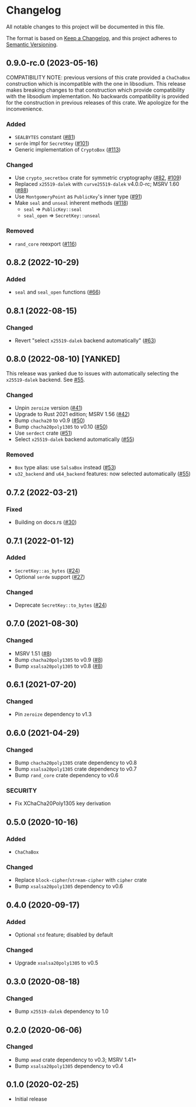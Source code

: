 # Changelog
All notable changes to this project will be documented in this file.

The format is based on [Keep a Changelog](https://keepachangelog.com/en/1.0.0/),
and this project adheres to [Semantic Versioning](https://semver.org/spec/v2.0.0.html).

## 0.9.0-rc.0 (2023-05-16)

COMPATIBILITY NOTE: previous versions of this crate provided a `ChaChaBox`
construction which is incompatible with the one in libsodium. This release
makes breaking changes to that construction which provide compatibility with
the libsodium implementation. No backwards compatibility is provided for the
construction in previous releases of this crate. We apologize for the
inconvenience.

### Added
- `SEALBYTES` constant ([#81])
- `serde` impl for `SecretKey` ([#101])
- Generic implementation of `CryptoBox` ([#113])

### Changed
- Use `crypto_secretbox` crate for symmetric cryptography ([#82], [#109])
- Replaced `x25519-dalek` with `curve25519-dalek` v4.0.0-rc; MSRV 1.60 ([#88])
- Use `MontgomeryPoint` as `PublicKey`'s inner type ([#91])
- Make `seal` and `unseal` inherent methods ([#118])
  - `seal` => `PublicKey::seal`
  - `seal_open` => `SecretKey::unseal`

### Removed
- `rand_core` reexport ([#116])

[#81]: https://github.com/RustCrypto/nacl-compat/pull/81
[#82]: https://github.com/RustCrypto/nacl-compat/pull/82
[#88]: https://github.com/RustCrypto/nacl-compat/pull/88
[#91]: https://github.com/RustCrypto/nacl-compat/pull/91
[#101]: https://github.com/RustCrypto/nacl-compat/pull/101
[#109]: https://github.com/RustCrypto/nacl-compat/pull/109
[#113]: https://github.com/RustCrypto/nacl-compat/pull/113
[#116]: https://github.com/RustCrypto/nacl-compat/pull/116
[#118]: https://github.com/RustCrypto/nacl-compat/pull/118

## 0.8.2 (2022-10-29)
### Added
- `seal` and `seal_open` functions ([#66])

[#66]: https://github.com/RustCrypto/nacl-compat/pull/66

## 0.8.1 (2022-08-15)
### Changed
- Revert "select `x25519-dalek` backend automatically" ([#63])

[#63]: https://github.com/RustCrypto/nacl-compat/pull/63

## 0.8.0 (2022-08-10) [YANKED]

This release was yanked due to issues with automatically selecting the
`x25519-dalek` backend. See [#55].

### Changed
- Unpin `zeroize` version ([#41])
- Upgrade to Rust 2021 edition; MSRV 1.56 ([#42])
- Bump `chacha20` to v0.9 ([#50])
- Bump `chacha20poly1305` to v0.10 ([#50])
- Use `serdect` crate ([#51])
- Select `x25519-dalek` backend automatically ([#55])

### Removed
- `Box` type alias: use `SalsaBox` instead ([#53])
- `u32_backend` and `u64_backend` features: now selected automatically ([#55])

[#41]: https://github.com/RustCrypto/nacl-compat/pull/41
[#42]: https://github.com/RustCrypto/nacl-compat/pull/42
[#50]: https://github.com/RustCrypto/nacl-compat/pull/50
[#51]: https://github.com/RustCrypto/nacl-compat/pull/51
[#53]: https://github.com/RustCrypto/nacl-compat/pull/53
[#55]: https://github.com/RustCrypto/nacl-compat/pull/55

## 0.7.2 (2022-03-21)
### Fixed
- Building on docs.rs ([#30])

[#30]: https://github.com/RustCrypto/nacl-compat/pull/30

## 0.7.1 (2022-01-12)
### Added
- `SecretKey::as_bytes` ([#24])
- Optional `serde` support ([#27])

### Changed
- Deprecate `SecretKey::to_bytes` ([#24])

[#24]: https://github.com/RustCrypto/nacl-compat/pull/24
[#27]: https://github.com/RustCrypto/nacl-compat/pull/27

## 0.7.0 (2021-08-30)
### Changed
- MSRV 1.51 ([#8])
- Bump `chacha20poly1305` to v0.9 ([#8])
- Bump `xsalsa20poly1305` to v0.8 ([#8])

[#8]: https://github.com/RustCrypto/nacl-compat/pull/8

## 0.6.1 (2021-07-20)
### Changed
- Pin `zeroize` dependency to v1.3

## 0.6.0 (2021-04-29)
### Changed
- Bump `chacha20poly1305` crate dependency to v0.8
- Bump `xsalsa20poly1305` crate dependency to v0.7
- Bump `rand_core` crate dependency to v0.6

### SECURITY
- Fix XChaCha20Poly1305 key derivation

## 0.5.0 (2020-10-16)
### Added
- `ChaChaBox`

### Changed
- Replace `block-cipher`/`stream-cipher` with `cipher` crate
- Bump `xsalsa20poly1305` dependency to v0.6

## 0.4.0 (2020-09-17)
### Added
- Optional `std` feature; disabled by default

### Changed
- Upgrade `xsalsa20poly1305` to v0.5

## 0.3.0 (2020-08-18)
### Changed
- Bump `x25519-dalek` dependency to 1.0

## 0.2.0 (2020-06-06)
### Changed
- Bump `aead` crate dependency to v0.3; MSRV 1.41+
- Bump `xsalsa20poly1305` dependency to v0.4

## 0.1.0 (2020-02-25)
- Initial release
